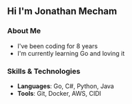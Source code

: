 ## Hi I'm Jonathan Mecham
### About Me
- I've been coding for 8 years 
- I'm currently learning Go and loving it


### Skills & Technologies
- **Languages**: Go, C#, Python, Java
- **Tools**: Git, Docker, AWS, CIDI

